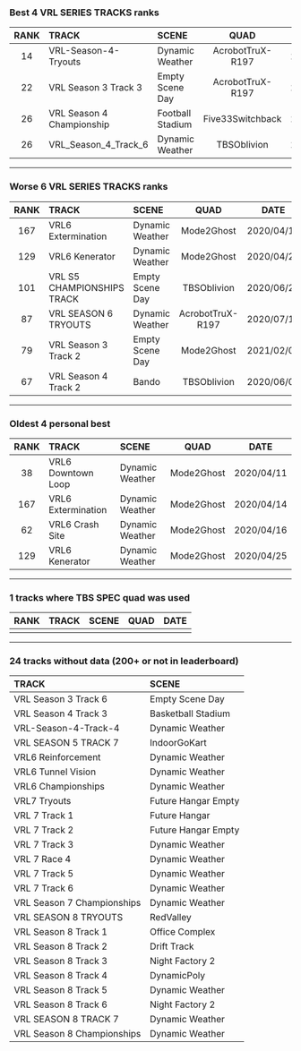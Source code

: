 ### Best 4 VRL SERIES TRACKS ranks
|RANK|TRACK|SCENE|QUAD|DATE|
|:---:|:---|:---|:---:|:---:|
|14|VRL-Season-4-Tryouts|Dynamic Weather|AcrobotTruX-R197|2020/09/07|
|22|VRL Season 3 Track 3|Empty Scene Day|AcrobotTruX-R197|2020/12/26|
|26|VRL Season 4 Championship|Football Stadium|Five33Switchback|2021/01/23|
|26|VRL_Season_4_Track_6|Dynamic Weather|TBSOblivion|2020/07/04|
---
### Worse 6 VRL SERIES TRACKS ranks
|RANK|TRACK|SCENE|QUAD|DATE|
|:---:|:---|:---|:---:|:---:|
|167|VRL6 Extermination|Dynamic Weather|Mode2Ghost|2020/04/14|
|129|VRL6 Kenerator|Dynamic Weather|Mode2Ghost|2020/04/25|
|101|VRL S5 CHAMPIONSHIPS TRACK|Empty Scene Day|TBSOblivion|2020/06/28|
|87|VRL SEASON 6 TRYOUTS|Dynamic Weather|AcrobotTruX-R197|2020/07/18|
|79|VRL Season 3 Track 2|Empty Scene Day|Mode2Ghost|2021/02/07|
|67|VRL Season 4 Track 2|Bando|TBSOblivion|2020/06/03|
---
### Oldest 4 personal best
|RANK|TRACK|SCENE|QUAD|DATE|
|:---:|:---|:---|:---:|:---:|
|38|VRL6 Downtown Loop|Dynamic Weather|Mode2Ghost|2020/04/11|
|167|VRL6 Extermination|Dynamic Weather|Mode2Ghost|2020/04/14|
|62|VRL6 Crash Site|Dynamic Weather|Mode2Ghost|2020/04/16|
|129|VRL6 Kenerator|Dynamic Weather|Mode2Ghost|2020/04/25|
---
### 1 tracks where TBS SPEC quad was used
|RANK|TRACK|SCENE|QUAD|DATE|
|:---:|:---|:---|:---:|:---:|
||||||
---
### 24 tracks without data (200+ or not in leaderboard)
|TRACK|SCENE|
|:---|:---|
|VRL Season 3 Track 6|Empty Scene Day|
|VRL Season 4 Track 3|Basketball Stadium|
|VRL-Season-4-Track-4|Dynamic Weather|
|VRL SEASON 5 TRACK 7|IndoorGoKart|
|VRL6 Reinforcement|Dynamic Weather|
|VRL6 Tunnel Vision|Dynamic Weather|
|VRL6 Championships|Dynamic Weather|
|VRL7 Tryouts|Future Hangar Empty|
|VRL 7 Track 1|Future Hangar|
|VRL 7 Track 2|Future Hangar Empty|
|VRL 7 Track 3|Dynamic Weather|
|VRL 7 Race 4|Dynamic Weather|
|VRL 7 Track 5|Dynamic Weather|
|VRL 7 Track 6|Dynamic Weather|
|VRL Season 7 Championships|Dynamic Weather|
|VRL SEASON 8 TRYOUTS|RedValley|
|VRL Season 8 Track 1|Office Complex|
|VRL Season 8 Track 2|Drift Track|
|VRL Season 8 Track 3|Night Factory 2|
|VRL Season 8 Track 4|DynamicPoly|
|VRL Season 8 Track 5|Dynamic Weather|
|VRL Season 8 Track 6|Night Factory 2|
|VRL SEASON 8 TRACK 7|Dynamic Weather|
|VRL Season 8 Championships|Dynamic Weather|
